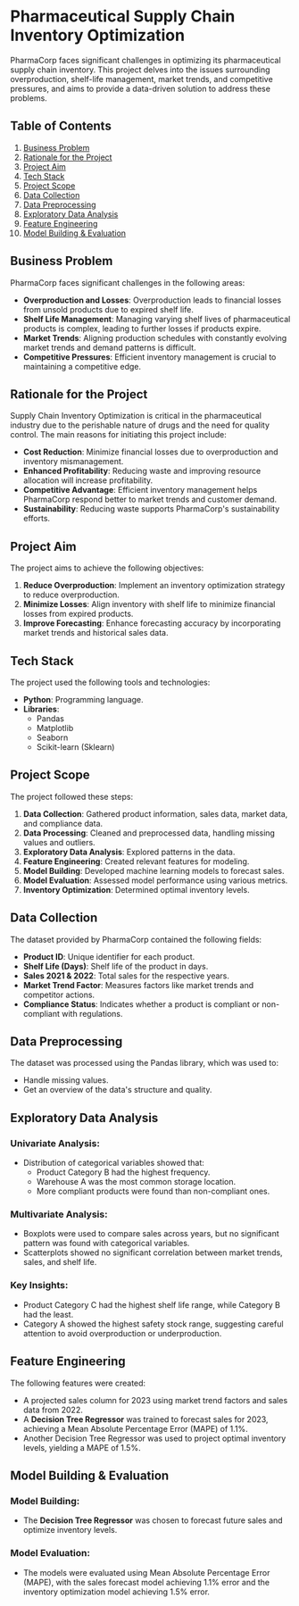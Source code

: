 # Pharmaceutical Supply Chain Inventory Optimization

PharmaCorp faces significant challenges in optimizing its pharmaceutical supply chain inventory. This project delves into the issues surrounding overproduction, shelf-life management, market trends, and competitive pressures, and aims to provide a data-driven solution to address these problems.

## Table of Contents
1. [Business Problem](#business-problem)
2. [Rationale for the Project](#rationale-for-the-project)
3. [Project Aim](#project-aim)
4. [Tech Stack](#tech-stack)
5. [Project Scope](#project-scope)
6. [Data Collection](#data-collection)
7. [Data Preprocessing](#data-preprocessing)
8. [Exploratory Data Analysis](#exploratory-data-analysis)
9. [Feature Engineering](#feature-engineering)
10. [Model Building & Evaluation](#model-building--evaluation)

## Business Problem

PharmaCorp faces significant challenges in the following areas:

- **Overproduction and Losses**: Overproduction leads to financial losses from unsold products due to expired shelf life.
- **Shelf Life Management**: Managing varying shelf lives of pharmaceutical products is complex, leading to further losses if products expire.
- **Market Trends**: Aligning production schedules with constantly evolving market trends and demand patterns is difficult.
- **Competitive Pressures**: Efficient inventory management is crucial to maintaining a competitive edge.

## Rationale for the Project

Supply Chain Inventory Optimization is critical in the pharmaceutical industry due to the perishable nature of drugs and the need for quality control. The main reasons for initiating this project include:

- **Cost Reduction**: Minimize financial losses due to overproduction and inventory mismanagement.
- **Enhanced Profitability**: Reducing waste and improving resource allocation will increase profitability.
- **Competitive Advantage**: Efficient inventory management helps PharmaCorp respond better to market trends and customer demand.
- **Sustainability**: Reducing waste supports PharmaCorp's sustainability efforts.

## Project Aim

The project aims to achieve the following objectives:

1. **Reduce Overproduction**: Implement an inventory optimization strategy to reduce overproduction.
2. **Minimize Losses**: Align inventory with shelf life to minimize financial losses from expired products.
3. **Improve Forecasting**: Enhance forecasting accuracy by incorporating market trends and historical sales data.

## Tech Stack

The project used the following tools and technologies:

- **Python**: Programming language.
- **Libraries**: 
  - Pandas
  - Matplotlib
  - Seaborn
  - Scikit-learn (Sklearn)

## Project Scope

The project followed these steps:

1. **Data Collection**: Gathered product information, sales data, market data, and compliance data.
2. **Data Processing**: Cleaned and preprocessed data, handling missing values and outliers.
3. **Exploratory Data Analysis**: Explored patterns in the data.
4. **Feature Engineering**: Created relevant features for modeling.
5. **Model Building**: Developed machine learning models to forecast sales.
6. **Model Evaluation**: Assessed model performance using various metrics.
7. **Inventory Optimization**: Determined optimal inventory levels.

## Data Collection

The dataset provided by PharmaCorp contained the following fields:

- **Product ID**: Unique identifier for each product.
- **Shelf Life (Days)**: Shelf life of the product in days.
- **Sales 2021 & 2022**: Total sales for the respective years.
- **Market Trend Factor**: Measures factors like market trends and competitor actions.
- **Compliance Status**: Indicates whether a product is compliant or non-compliant with regulations.

## Data Preprocessing

The dataset was processed using the Pandas library, which was used to:

- Handle missing values.
- Get an overview of the data's structure and quality.

## Exploratory Data Analysis

### Univariate Analysis:
- Distribution of categorical variables showed that:
  - Product Category B had the highest frequency.
  - Warehouse A was the most common storage location.
  - More compliant products were found than non-compliant ones.

### Multivariate Analysis:
- Boxplots were used to compare sales across years, but no significant pattern was found with categorical variables.
- Scatterplots showed no significant correlation between market trends, sales, and shelf life.

### Key Insights:
- Product Category C had the highest shelf life range, while Category B had the least.
- Category A showed the highest safety stock range, suggesting careful attention to avoid overproduction or underproduction.

## Feature Engineering

The following features were created:

- A projected sales column for 2023 using market trend factors and sales data from 2022.
- A **Decision Tree Regressor** was trained to forecast sales for 2023, achieving a Mean Absolute Percentage Error (MAPE) of 1.1%.
- Another Decision Tree Regressor was used to project optimal inventory levels, yielding a MAPE of 1.5%.

## Model Building & Evaluation

### Model Building:
- The **Decision Tree Regressor** was chosen to forecast future sales and optimize inventory levels.

### Model Evaluation:
- The models were evaluated using Mean Absolute Percentage Error (MAPE), with the sales forecast model achieving 1.1% error and the inventory optimization model achieving 1.5% error.
